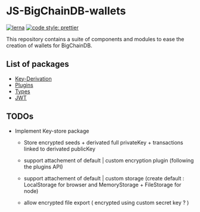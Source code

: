 # JS-BigChainDB-wallets

[![lerna](https://img.shields.io/badge/maintained%20with-lerna-cc00ff.svg)](https://lerna.js.org/)
[![code style: prettier](https://img.shields.io/badge/code_style-prettier-ff69b4.svg?style=flat-square)](https://github.com/prettier/prettier)

This repository contains a suite of components and modules to ease the creation of wallets for BigChainDB.

## List of packages

- [Key-Derivation](https://github.com/s1seven/js-bigchaindb-wallet/tree/master/packages/key-derivation#readme)
- [Plugins](https://github.com/s1seven/js-bigchaindb-wallet/tree/master/packages/plugins#readme)
- [Types](https://github.com/s1seven/js-bigchaindb-wallet/tree/master/packages/types#readme)
- [JWT](https://github.com/s1seven/js-bigchaindb-wallet/tree/master/packages/jwt#readme)

## TODOs

- Implement Key-store package

  - Store encrypted seeds + derivated full privateKey + transactions linked to derivated publicKey

  - support attachement of default | custom encryption plugin (following the plugins API)

  - support attachement of default | custom storage (create default : LocalStorage for browser and MemoryStorage + FileStorage for node)

  - allow encrypted file export ( encrypted using custom secret key ? )